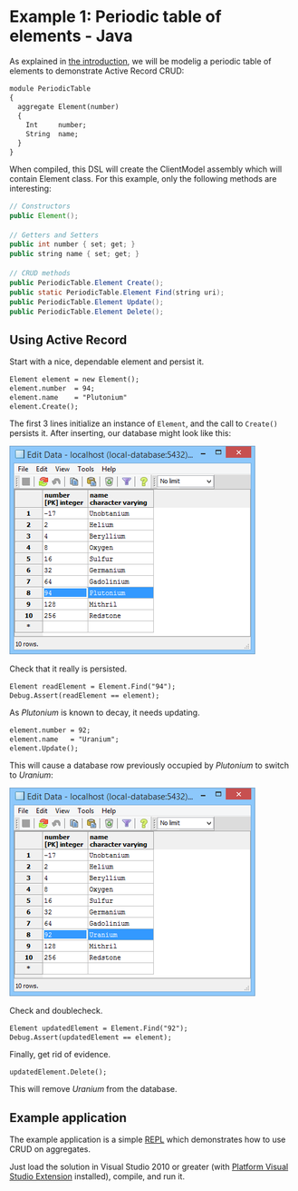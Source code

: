 Example 1: Periodic table of elements - Java
============================================

As explained in [the introduction](../README.md), we will be modelig a periodic table of elements to demonstrate Active Record CRUD:
```
module PeriodicTable
{
  aggregate Element(number)
  {
    Int     number;
    String  name;
  }
}
```

When compiled, this DSL will create the ClientModel assembly which will contain Element class. For this example, only the following methods are interesting:

```java
// Constructors
public Element();

// Getters and Setters
public int number { set; get; }
public string name { set; get; }

// CRUD methods
public PeriodicTable.Element Create();
public static PeriodicTable.Element Find(string uri);
public PeriodicTable.Element Update();
public PeriodicTable.Element Delete();
```


Using Active Record
-------------------

Start with a nice, dependable element and persist it.
```
Element element = new Element();
element.number  = 94;
element.name    = "Plutonium"
element.Create();
```
The first 3 lines initialize an instance of `Element`, and the call to `Create()` persists it.
After inserting, our database might look like this:

![Database after inserting](../plutonium-insert.png?raw=true "Database after inserting")


Check that it really is persisted.
```
Element readElement = Element.Find("94");
Debug.Assert(readElement == element);
```


As *Plutonium* is known to decay, it needs updating.
```
element.number = 92;
element.name   = "Uranium";
element.Update();
```
This will cause a database row previously occupied by *Plutonium* to switch to *Uranium*:

![Database after updating](../uranium-update.png?raw=true "Database after updating")


Check and doublecheck.
```
Element updatedElement = Element.Find("92");
Debug.Assert(updatedElement == element);
```

Finally, get rid of evidence.
```
updatedElement.Delete();
```
This will remove *Uranium* from the database.


Example application
-------------------------

The example application is a simple [REPL](http://en.wikipedia.org/wiki/Read%E2%80%93eval%E2%80%93print_loop "REPL") which demonstrates how to use CRUD on aggregates.

Just load the solution in Visual Studio 2010 or greater (with [Platform Visual Studio Extension](https://visualstudiogallery.msdn.microsoft.com/5b8a140c-5c84-40fc-a551-b255ba7676f4 "DDD for DSL Platofrm") installed), compile, and run it.
